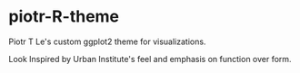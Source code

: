# piotr-R-theme
Piotr T Le's custom ggplot2 theme for visualizations. 

Look Inspired by Urban Institute's feel and emphasis on function over form.  
